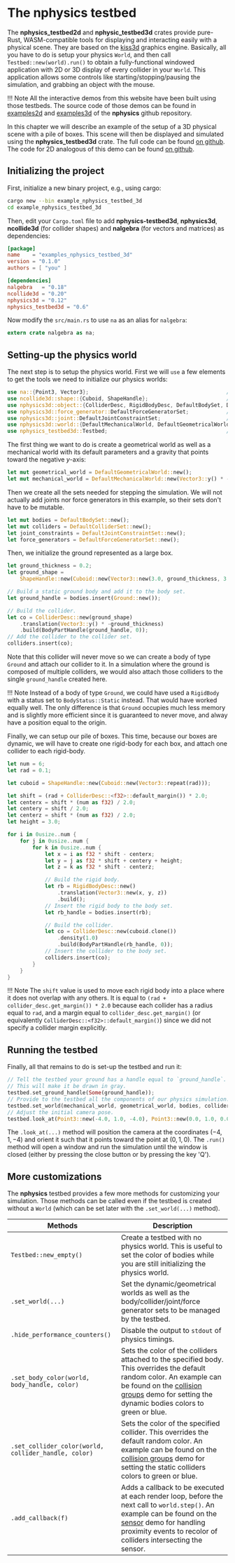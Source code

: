 # The nphysics testbed
The **nphysics_testbed2d** and **nphysic_testbed3d** crates provide pure-Rust, WASM-compatible tools for displaying and
interacting easily with a physical scene. They are based on the [kiss3d](https://crates.io/crates/kiss3d) graphics engine.
Basically, all you have to do is setup your physics `World`, and then call `Testbed::new(world).run()` to obtain a
fully-functional windowed application with 2D or 3D display of every collider in your `World`. This application
allows some controls like starting/stopping/pausing the simulation, and grabbing an object with the mouse.

!!! Note
    All the interactive demos from this website have been built using those testbeds. The source code of those demos
    can be found in [examples2d](https://github.com/rustsim/nphysics/tree/master/examples2d) and
    [examples3d](https://github.com/rustsim/nphysics/tree/master/examples3d) of the **nphysics** github repository.

In this chapter we will describe an example of the setup of a 3D physical scene with a pile of boxes. This scene will
then be displayed and simulated using the **nphysics_testbed3d** crate. The full code can be found
[on github](https://github.com/rustsim/nphysics/blob/master/examples3d/boxes3.rs). The code for 2D analogous of this demo can be found
[on github](https://github.com/rustsim/nphysics/blob/master/examples2d/boxes2.rs).

## Initializing the project
First, initialize a new binary project, e.g., using cargo:

```sh
cargo new --bin example_nphysics_testbed_3d
cd example_nphysics_testbed_3d
```

Then, edit your `Cargo.toml` file to add **nphysics-testbed3d**, **nphysics3d**, **ncollide3d** (for collider shapes)
and **nalgebra** (for vectors and matrices) as dependencies:

```toml
[package]
name    = "examples_nphysics_testbed_3d"
version = "0.1.0"
authors = [ "you" ]

[dependencies]
nalgebra   = "0.18"
ncollide3d = "0.20"
nphysics3d = "0.12"
nphysics_testbed3d = "0.6"
```

Now modify the `src/main.rs` to use `na` as an alias for `nalgebra`:

```rust
extern crate nalgebra as na;
```

## Setting-up the physics world
The next step is to setup the physics world. First we will `use` a few elements to get the tools we need to initialize our physics worlds:

```rust
use na::{Point3, Vector3};                                            // For configuring and positioning bodies.
use ncollide3d::shape::{Cuboid, ShapeHandle};                         // Shapes for colliders.
use nphysics3d::object::{ColliderDesc, RigidBodyDesc, DefaultBodySet, DefaultColliderSet, Ground, BodyPartHandle}; // For building bodies and colliders.
use nphysics3d::force_generator::DefaultForceGeneratorSet;            // The set of force generators (which we will leave empty).
use nphysics3d::joint::DefaultJointConstraintSet;                     // The set of joints (which we will leave empty).
use nphysics3d::world::{DefaultMechanicalWorld, DefaultGeometricalWorld};  // The physics worlds to be initialized.
use nphysics_testbed3d::Testbed;                                      // The testbed to display/run the simulation.
```

The first thing we want to do is create a geometrical world as well as a mechanical world with its default parameters
and a gravity that points toward the negative $y$-axis:

```rust
let mut geometrical_world = DefaultGeometricalWorld::new();
let mut mechanical_world = DefaultMechanicalWorld::new(Vector3::y() * -9.81);
```

Then we create all the sets needed for stepping the simulation. We will not actually add joints nor force generators in
this example, so their sets don't have to be mutable.

```rust
let mut bodies = DefaultBodySet::new();
let mut colliders = DefaultColliderSet::new();
let joint_constraints = DefaultJointConstraintSet::new();
let force_generators = DefaultForceGeneratorSet::new();
```

Then, we initialize the ground represented as a large box.

```rust
let ground_thickness = 0.2;
let ground_shape =
    ShapeHandle::new(Cuboid::new(Vector3::new(3.0, ground_thickness, 3.0)));

// Build a static ground body and add it to the body set.
let ground_handle = bodies.insert(Ground::new());

// Build the collider.
let co = ColliderDesc::new(ground_shape)
    .translation(Vector3::y() * -ground_thickness)
    .build(BodyPartHandle(ground_handle, 0));
// Add the collider to the collider set.
colliders.insert(co);
```

Note that this collider will never move so we can create a body of type `Ground` and attach our collider to it. In a
simulation where the ground is composed of multiple colliders, we would also attach those colliders to the single
 `ground_handle` created here.

!!! Note
    Instead of a body of type `Ground`, we could have used a `RigidBody` with a status set to `BodyStatus::Static` instead.
    That would have worked equally well. The only difference is that `Ground` occupies much less memory and is slightly
    more efficient since it is guaranteed to never move, and alway have a position equal to the origin.

Finally, we can setup our pile of boxes. This time, because our boxes are dynamic, we will have to create one rigid-body
for each box, and attach one collider to each rigid-body.

```rust
let num = 6;
let rad = 0.1;

let cuboid = ShapeHandle::new(Cuboid::new(Vector3::repeat(rad)));

let shift = (rad + ColliderDesc::<f32>::default_margin()) * 2.0;
let centerx = shift * (num as f32) / 2.0;
let centery = shift / 2.0;
let centerz = shift * (num as f32) / 2.0;
let height = 3.0;

for i in 0usize..num {
    for j in 0usize..num {
        for k in 0usize..num {
            let x = i as f32 * shift - centerx;
            let y = j as f32 * shift + centery + height;
            let z = k as f32 * shift - centerz;

            // Build the rigid body.
            let rb = RigidBodyDesc::new()
                .translation(Vector3::new(x, y, z))
                .build();
            // Insert the rigid body to the body set.
            let rb_handle = bodies.insert(rb);

            // Build the collider.
            let co = ColliderDesc::new(cuboid.clone())
                .density(1.0)
                .build(BodyPartHandle(rb_handle, 0));
            // Insert the collider to the body set.
            colliders.insert(co);
        }
    }
}
```

!!! Note
    The `shift` value is used to move each rigid body into a place where it does not overlap with any others. It is
    equal to `(rad + collider_desc.get_margin()) * 2.0` because each collider has a radius equal to `rad`, and a margin
    equal to `collider_desc.get_margin()` (or equivalently `ColliderDesc::<f32>::default_margin()`) since we did not
    specify a collider margin explicitly.

## Running the testbed
Finally, all that remains to do is set-up the testbed and run it:

```rust
// Tell the testbed your ground has a handle equal to `ground_handle`.
// This will make it be drawn in gray.
testbed.set_ground_handle(Some(ground_handle));
// Provide to the testbed all the components of our physics simulation.
testbed.set_world(mechanical_world, geometrical_world, bodies, colliders, joint_constraints, force_generators);
// Adjust the initial camera pose.
testbed.look_at(Point3::new(-4.0, 1.0, -4.0), Point3::new(0.0, 1.0, 0.0));
```

The `.look_at(...)` method will position the camera at the coordinates $(-4, 1, -4)$ and orient it such that it points toward the point at $(0, 1, 0)$. The `.run()` method will open a window and run the simulation until the window is closed (either by pressing the close button or by pressing the key 'Q').

## More customizations
The **nphysics** testbed provides a few more methods for customizing your simulation. Those methods can be called even if the testbed is created without a `World` (which can be set later with the `.set_world(...)` method).

| Methods                | Description |
|--                      | --          |
| `Testbed::new_empty()` | Create a testbed with no physics world. This is useful to set the color of bodies while you are still initializing the physics world. |
| `.set_world(...)` | Set the dynamic/geometrical worlds as well as the body/collider/joint/force generator sets to be managed by the testbed. |
| `.hide_performance_counters()` | Disable the output to `stdout` of physics timings. |
| `.set_body_color(world, body_handle, color)` | Sets the color of the colliders attached to the specified body. This overrides the default random color. An example can be found on the [collision groups](https://github.com/rustsim/nphysics/blob/master/examples3d/collision_groups3.rs#L133) demo for setting the dynamic bodies colors to green or blue. |
| `.set_collider_color(world, collider_handle, color)` | Sets the color of the specified collider. This overrides the default random color. An example can be found on the [collision groups](https://github.com/rustsim/nphysics/blob/master/examples3d/collision_groups3.rs#L70) demo for setting the static colliders colors to green or blue. |
| `.add_callback(f)`  | Adds a callback to be executed at each render loop, before the next call to `world.step()`. An example can be found on the [sensor](https://github.com/rustsim/nphysics/blob/master/examples3d/sensor3.rs#L94) demo for handling proximity events to recolor of colliders intersecting the sensor. |
